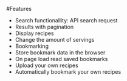 
#Features
- Search functionallity: API search request
- Results with pagination
- Display recipes
- Change the amount of servings
- Bookmarking
- Store bookmark data in the browser
- On page load read saved bookmarks
- Upload your own recipes
- Automatically bookmark your own recipes

